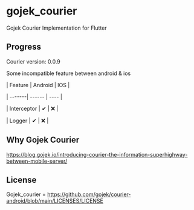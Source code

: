 # gojek_courier

Gojek Courier Implementation for Flutter

## Progress

Courier version: 0.0.9

Some incompatible feature between android & ios

| Feature | Android | IOS |

| -------| ------ | ---- |

| Interceptor | ✔ | ❌ |

| Logger | ✔ | ❌ |


## Why Gojek Courier

https://blog.gojek.io/introducing-courier-the-information-superhighway-between-mobile-server/

## License

Gojek_courier = https://github.com/gojek/courier-android/blob/main/LICENSES/LICENSE